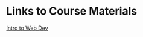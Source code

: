 # Links to Course Materials

<a href="https://btholt.github.io/intro-to-web-dev-v2/">Intro to Web Dev</a>